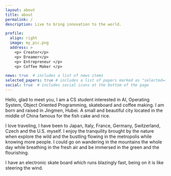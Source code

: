 ```yaml
---
layout: about
title: about
permalink: /
description: Live to bring innovation to the world.

profile:
  align: right
  image: my_pic.png
  address: >
    <p> Creator</p>
    <p> Dreamer</p>
    <p> Entrepreneur </p>
    <p> Coffee Maker </p>

news: true  # includes a list of news items
selected_papers: true # includes a list of papers marked as "selected={true}"
social: true  # includes social icons at the bottom of the page
---
```

Hello, glad to meet you, I am a CS student interested in AI, Operating System, Object Oriented Programming, skateboard and coffee making. I am born and raised in Jingmen, Hubei. A small and beautiful city located in the middle of China famous for the fish cake and rice.

I love traveling, I have been to Japan, Italy, France, Germany, Switzerland, Czech and the U.S. myself. I enjoy the tranquility brought by the nature when explore the wild and the bustling flowing in the metropolis while knowing more people. I could go on wandering in the mountains the whole day while breathing in the fresh air and be immersed in the green and the flourishing.

I have an electronic skate board which runs blazingly fast, being on it is like steering the wind.

